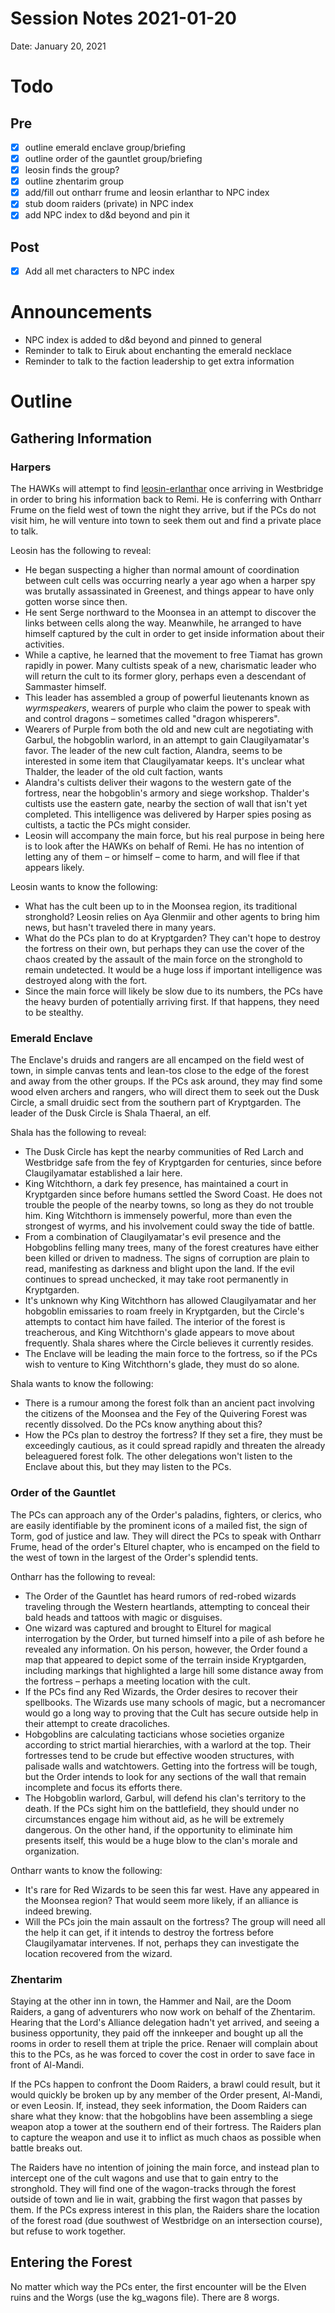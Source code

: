 # Session Notes 2021-01-20

Date: January 20, 2021

# Todo

## Pre

- [x]  outline emerald enclave group/briefing
- [x]  outline order of the gauntlet group/briefing
- [x]  leosin finds the group?
- [x]  outline zhentarim group
- [x]  add/fill out ontharr frume and leosin erlanthar to NPC index
- [x]  stub doom raiders (private) in NPC index
- [x]  add NPC index to d&d beyond and pin it

## Post

- [x]  Add all met characters to NPC index

# Announcements

- NPC index is added to d&d beyond and pinned to general
- Reminder to talk to Eiruk about enchanting the emerald necklace
- Reminder to talk to the faction leadership to get extra information

# Outline

## Gathering Information

### Harpers

The HAWKs will attempt to find [leosin-erlanthar](../../npcs/leosin-erlanthar.md) once arriving in Westbridge in order to bring his information back to Remi. He is conferring with Ontharr Frume on the field west of town the night they arrive, but if the PCs do not visit him, he will venture into town to seek them out and find a private place to talk.

Leosin has the following to reveal:

- He began suspecting a higher than normal amount of coordination between cult cells was occurring nearly a year ago when a harper spy was brutally assassinated in Greenest, and things appear to have only gotten worse since then.
- He sent Serge northward to the Moonsea in an attempt to discover the links between cells along the way. Meanwhile, he arranged to have himself captured by the cult in order to get inside information about their activities.
- While a captive, he learned that the movement to free Tiamat has grown rapidly in power. Many cultists speak of a new, charismatic leader who will return the cult to its former glory, perhaps even a descendant of Sammaster himself.
- This leader has assembled a group of powerful lieutenants known as *wyrmspeakers*, wearers of purple who claim the power to speak with and control dragons – sometimes called "dragon whisperers".
- Wearers of Purple from both the old and new cult are negotiating with Garbul, the hobgoblin warlord, in an attempt to gain Claugilyamatar's favor. The leader of the new cult faction, Alandra, seems to be interested in some item that Claugilyamatar keeps. It's unclear what Thalder, the leader of the old cult faction, wants
- Alandra's cultists deliver their wagons to the western gate of the fortress, near the hobgoblin's armory and siege workshop. Thalder's cultists use the eastern gate, nearby the section of wall that isn't yet completed. This intelligence was delivered by Harper spies posing as cultists, a tactic the PCs might consider.
- Leosin will accompany the main force, but his real purpose in being here is to look after the HAWKs on behalf of Remi. He has no intention of letting any of them – or himself – come to harm, and will flee if that appears likely.

Leosin wants to know the following:

- What has the cult been up to in the Moonsea region, its traditional stronghold? Leosin relies on Aya Glenmiir and other agents to bring him news, but hasn't traveled there in many years.
- What do the PCs plan to do at Kryptgarden? They can't hope to destroy the fortress on their own, but perhaps they can use the cover of the chaos created by the assault of the main force on the stronghold to remain undetected. It would be a huge loss if important intelligence was destroyed along with the fort.
- Since the main force will likely be slow due to its numbers, the PCs have the heavy burden of potentially arriving first. If that happens, they need to be stealthy.

### Emerald Enclave

The Enclave's druids and rangers are all encamped on the field west of town, in simple canvas tents and lean-tos close to the edge of the forest and away from the other groups. If the PCs ask around, they may find some wood elven archers and rangers, who will direct them to seek out the Dusk Circle, a small druidic sect from the southern part of Kryptgarden. The leader of the Dusk Circle is Shala Thaeral, an elf.

Shala has the following to reveal:

- The Dusk Circle has kept the nearby communities of Red Larch and Westbridge safe from the fey of Kryptgarden for centuries, since before Claugilyamatar established a lair here.
- King Witchthorn, a dark fey presence, has maintained a court in Kryptgarden since before humans settled the Sword Coast. He does not trouble the people of the nearby towns, so long as they do not trouble him. King Witchthorn is immensely powerful, more than even the strongest of wyrms, and his involvement could sway the tide of battle.
- From a combination of Claugilyamatar's evil presence and the Hobgoblins felling many trees, many of the forest creatures have either been killed or driven to madness. The signs of corruption are plain to read, manifesting as darkness and blight upon the land. If the evil continues to spread unchecked, it may take root permanently in Kryptgarden.
- It's unknown why King Witchthorn has allowed Claugilyamatar and her hobgoblin emissaries to roam freely in Kryptgarden, but the Circle's attempts to contact him have failed. The interior of the forest is treacherous, and King Witchthorn's glade appears to move about frequently. Shala shares where the Circle believes it currently resides.
- The Enclave will be leading the main force to the fortress, so if the PCs wish to venture to King Witchthorn's glade, they must do so alone.

Shala wants to know the following:

- There is a rumour among the forest folk than an ancient pact involving the citizens of the Moonsea and the Fey of the Quivering Forest was recently dissolved. Do the PCs know anything about this?
- How the PCs plan to destroy the fortress? If they set a fire, they must be exceedingly cautious, as it could spread rapidly and threaten the already beleaguered forest folk. The other delegations won't listen to the Enclave about this, but they may listen to the PCs.

### Order of the Gauntlet

The PCs can approach any of the Order's paladins, fighters, or clerics, who are easily identifiable by the prominent icons of a mailed fist, the sign of Torm, god of justice and law. They will direct the PCs to speak with Ontharr Frume, head of the order's Elturel chapter, who is encamped on the field to the west of town in the largest of the Order's splendid tents.

Ontharr has the following to reveal:

- The Order of the Gauntlet has heard rumors of red-robed wizards traveling through the Western heartlands, attempting to conceal their bald heads and tattoos with magic or disguises.
- One wizard was captured and brought to Elturel for magical interrogation by the Order, but turned himself into a pile of ash before he revealed any information. On his person, however, the Order found a map that appeared to depict some of the terrain inside Kryptgarden, including markings that highlighted a large hill some distance away from the fortress – perhaps a meeting location with the cult.
- If the PCs find any Red Wizards, the Order desires to recover their spellbooks. The Wizards use many schools of magic, but a necromancer would go a long way to proving that the Cult has secure outside help in their attempt to create dracoliches.
- Hobgoblins are calculating tacticians whose societies organize according to strict martial hierarchies, with a warlord at the top. Their fortresses tend to be crude but effective wooden structures, with palisade walls and watchtowers. Getting into the fortress will be tough, but the Order intends to look for any sections of the wall that remain incomplete and focus its efforts there.
- The Hobgoblin warlord, Garbul, will defend his clan's territory to the death. If the PCs sight him on the battlefield, they should under no circumstances engage him without aid, as he will be extremely dangerous. On the other hand, if the opportunity to eliminate him presents itself, this would be a huge blow to the clan's morale and organization.

Ontharr wants to know the following:

- It's rare for Red Wizards to be seen this far west. Have any appeared in the Moonsea region? That would seem more likely, if an alliance is indeed brewing.
- Will the PCs join the main assault on the fortress? The group will need all the help it can get, if it intends to destroy the fortress before Claugilyamatar intervenes. If not, perhaps they can investigate the location recovered from the wizard.

### Zhentarim

Staying at the other inn in town, the Hammer and Nail, are the Doom Raiders, a gang of adventurers who now work on behalf of the Zhentarim. Hearing that the Lord's Alliance delegation hadn't yet arrived, and seeing a business opportunity, they paid off the innkeeper and bought up all the rooms in order to resell them at triple the price. Renaer will complain about this to the PCs, as he was forced to cover the cost in order to save face in front of Al-Mandi.

If the PCs happen to confront the Doom Raiders, a brawl could result, but it would quickly be broken up by any member of the Order present, Al-Mandi, or even Leosin. If, instead, they seek information, the Doom Raiders can share what they know: that the hobgoblins have been assembling a siege weapon atop a tower at the southern end of their fortress. The Raiders plan to capture the weapon and use it to inflict as much chaos as possible when battle breaks out.

The Raiders have no intention of joining the main force, and instead plan to intercept one of the cult wagons and use that to gain entry to the stronghold. They will find one of the wagon-tracks through the forest outside of town and lie in wait, grabbing the first wagon that passes by them. If the PCs express interest in this plan, the Raiders share the location of the forest road (due southwest of Westbridge on an intersection course), but refuse to work together.

## Entering the Forest

No matter which way the PCs enter, the first encounter will be the Elven ruins and the Worgs (use the kg_wagons file). There are 8 worgs.